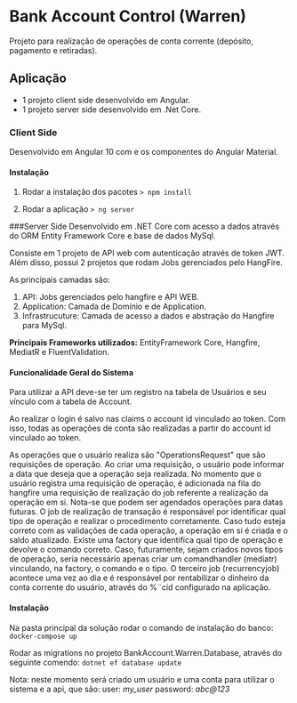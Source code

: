 # Bank Account Control (Warren)

Projeto para realização de operações de conta corrente (depósito, pagamento e retiradas).

## Aplicação
- 1 projeto client side desenvolvido em Angular.
- 1 projeto server side desenvolvido em .Net Core.

### Client Side

Desenvolvido em Angular 10 com e os componentes do Angular Material.

#### Instalação

1.  Rodar a instalação dos pacotes
`> npm install`

2. Rodar a aplicação
`> ng server`

###Server Side
Desenvolvido em .NET Core com acesso a dados através do ORM Entity Framework Core e base de dados MySql.

Consiste em 1 projeto de API web com autenticação através de token JWT. Além disso, possui 2 projetos que rodam Jobs gerenciados pelo HangFire. 

As principais camadas são:
1. API: Jobs gerenciados pelo hangfire e API WEB.
2. Application: Camada de Domínio e de Application.
3. Infrastrucuture: Camada de acesso a dados e abstração do Hangfire para MySql.

**Principais Frameworks utilizados:** EntityFramework Core, Hangfire, MediatR e FluentValidation.

#### Funcionalidade Geral do Sistema

Para utilizar a API deve-se ter um registro na tabela de Usuários e seu vínculo com a tabela de Account.

Ao realizar o login é salvo nas claims o account id vinculado ao token. Com isso, todas as operações de conta são realizadas a partir do account id vinculado ao token.

As operações que o usuário realiza são "OperationsRequest" que são requisições de operação. Ao criar uma requisição, o usuário pode informar a data que deseja que a operação seja realizada. No momento que o usuário registra uma requisição de operação, é adicionada na fila do hangfire uma requisição de realização do job referente a realização da operação em si. Nota-se que podem ser agendados operações para datas futuras.
O job de realização de transação é responsável por identificar qual tipo de operação e realizar o procedimento corretamente.  Caso tudo esteja correto com as validações de cada operação, a operação em si é criada e o saldo atualizado. Existe uma factory que identifica qual tipo de operação e devolve o comando correto. Caso, futuramente, sejam criados novos tipos de operação, seria necessário apenas criar um comandhandler (mediatr) vinculando, na factory, o comando e o tipo.
O terceiro job (recurrencyjob) acontece uma vez ao dia e é responsável por rentabilizar o dinheiro da conta corrente do usuário, através do %¨cid configurado na aplicação.

#### Instalação

Na pasta principal da solução rodar o comando de instalação do banco:
`docker-compose up`

Rodar as migrations no projeto BankAccount.Warren.Database, através do seguinte comendo:
`dotnet ef database update`

Nota: neste momento será criado um usuário e uma conta para utilizar o sistema e a api, que são:
user: *my_user*
password: *abc@123*